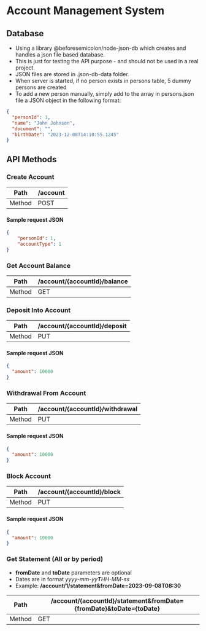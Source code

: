 # Account Management System
## Database
* Using a library @beforesemicolon/node-json-db which creates and handles a json file based database.
* This is just for testing the API purpose - and should not be used in a real project.
* JSON files are stored in .json-db-data folder.
* When server is started, if no person exists in persons table, 5 dummy persons are created
* To add a new person manually, simply add to the array in persons.json file a JSON object in the following format:
```json
{
  "personId": 1,
  "name": "John Johnson",
  "document": "",
  "birthDate": "2023-12-08T14:10:55.1245"
}
```

## API Methods
### Create Account

| Path   | /account |
|--------|----------|
| Method | POST     |

#### Sample request JSON
```json
{
    "personId": 1,
    "accountType": 1
}
```

### Get Account Balance
| Path   | /account/{accountId}/balance |
|--------|------------------------------|
| Method | GET                          |

### Deposit Into Account
| Path   | /account/{accountId}/deposit |
|--------|------------------------------|
| Method | PUT                          |

#### Sample request JSON
```json
{
  "amount": 10000
}
```
### Withdrawal From Account
| Path   | /account/{accountId}/withdrawal |
|--------|---------------------------------|
| Method | PUT                             |

#### Sample request JSON
```json
{
  "amount": 10000
}
```
### Block Account
| Path   | /account/{accountId}/block |
|--------|----------------------------|
| Method | PUT                        |

#### Sample request JSON
```json
{
  "amount": 10000
}
```
### Get Statement (All or by period)
* **fromDate** and **toDate** parameters are optional
* Dates are in format *yyyy-mm-yy**T**HH-MM-ss*
* Example: **/account/1/statement&fromDate=2023-09-08T08:30**

| Path   | /account/{accountId}/statement&fromDate={fromDate}&toDate={toDate} |
|--------|--------------------------------------------------------------------|
| Method | GET                                                                |